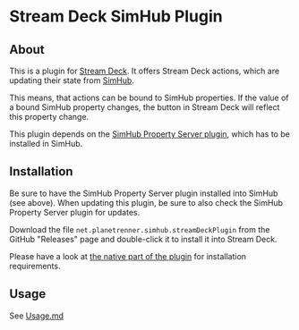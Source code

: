 # Stream Deck SimHub Plugin


## About

This is a plugin for [Stream Deck](https://www.elgato.com/stream-deck). It offers Stream Deck actions, which are updating their state from [SimHub](https://www.simhubdash.com/).

This means, that actions can be bound to SimHub properties. If the value of a bound SimHub property changes, the button in Stream Deck will reflect this property change.

This plugin depends on the [SimHub Property Server plugin](https://github.com/pre-martin/SimHubPropertyServer), which has to be installed in SimHub.


## Installation

Be sure to have the SimHub Property Server plugin installed into SimHub (see above). When updating this plugin, be sure to also check the SimHub Property Server plugin for updates.

Download the file `net.planetrenner.simhub.streamDeckPlugin` from the GitHub "Releases" page and double-click it to install it into Stream Deck.

Please have a look at [the native part of the plugin](PluginNative/README.md) for installation requirements.


## Usage

See [Usage.md](doc/Usage.md)
